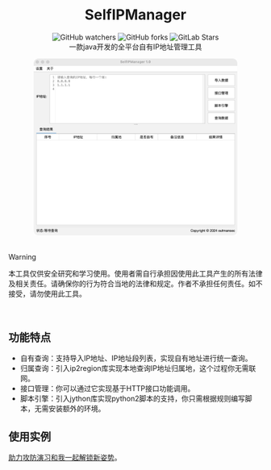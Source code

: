 <p align="center">
  <h1 align="center">SelfIPManager</h1>
  <div align="center">
    <img alt="GitHub watchers" src="https://img.shields.io/github/watchers/outmansec/SelfIPManager?style=flat-square">
    <img alt="GitHub forks" src="https://img.shields.io/github/forks/outmansec/SelfIPManager?style=flat-square">
    <img alt="GitLab Stars" src="https://img.shields.io/github/stars/outmansec/SelfIPManager.svg?style=flat-square">
  </div>
  <div align="center">一款java开发的全平台自有IP地址管理工具</div>
  <div align="center">
    
  </div>
</p>

<div align=center><img src="./img/gui.png" width="80%" /></div>

<br>

> [!WARNING]
> 本工具仅供安全研究和学习使用。使用者需自行承担因使用此工具产生的所有法律及相关责任。请确保你的行为符合当地的法律和规定。作者不承担任何责任。如不接受，请勿使用此工具。

<br>

## 功能特点
- 自有查询：支持导入IP地址、IP地址段列表，实现自有地址进行统一查询。
- 归属查询：引入ip2region库实现本地查询IP地址归属地，这个过程你无需联网。
- 接口管理：你可以通过它实现基于HTTP接口功能调用。
- 脚本引擎：引入jython库实现python2脚本的支持，你只需根据规则编写脚本，无需安装额外的环境。
  
## 使用实例

[助力攻防演习和我一起解锁新姿势](https://markdown.com.cn)。
